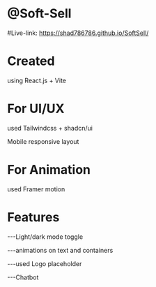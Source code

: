 
# @Soft-Sell

#Live-link: https://shad786786.github.io/SoftSell/

# Created
using  React.js + Vite

# For UI/UX
used Tailwindcss + shadcn/ui

Mobile responsive layout

# For Animation
used Framer motion 

# Features
---Light/dark mode toggle

---animations on text and containers

---used Logo placeholder

---Chatbot
